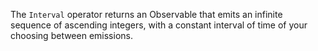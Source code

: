 The `Interval` operator returns an Observable that emits an infinite sequence of
ascending integers, with a constant interval of time of your choosing between
emissions.
